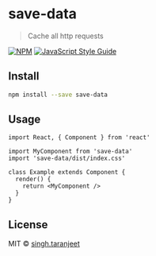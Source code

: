 # save-data

> Cache all http requests

[![NPM](https://img.shields.io/npm/v/save-data.svg)](https://www.npmjs.com/package/save-data) [![JavaScript Style Guide](https://img.shields.io/badge/code_style-standard-brightgreen.svg)](https://standardjs.com)

## Install

```bash
npm install --save save-data
```

## Usage

```tsx
import React, { Component } from 'react'

import MyComponent from 'save-data'
import 'save-data/dist/index.css'

class Example extends Component {
  render() {
    return <MyComponent />
  }
}
```

## License

MIT © [singh.taranjeet](https://github.com/singh.taranjeet)
